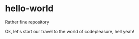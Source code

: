 # hello-world
Rather fine repository

Ok, let's start our travel to the world of codepleasure, hell yeah!
